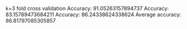 k=3 fold cross validation
Accuracy:  91.05263157894737
Accuracy:  83.15789473684211
Accuracy:  86.24338624338624
Average accuracy: 86.81797085305857
